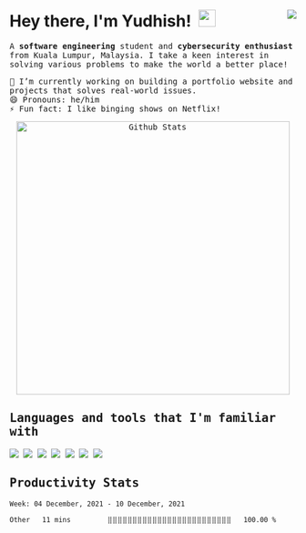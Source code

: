 <h1 align='left'>
  Hey there, I'm Yudhish!&nbsp;  <img width='30px' src="https://media.giphy.com/media/hvRJCLFzcasrR4ia7z/giphy.gif" width="30px">&nbsp; 
</a>&nbsp;&nbsp;
<a href="https://www.linkedin.com/in/yudhishmaran/"> 
  <img align='right' src="https://img.shields.io/badge/LinkedIn-0077B5?style=for-the-badge&logo=linkedin&logoColor=white" >
</a>&nbsp;&nbsp;  
</h1>

<samp>
<p align='left'>
  A <b>software engineering</b> student and <b>cybersecurity enthusiast</b> from Kuala Lumpur, Malaysia.
  I take a keen interest in solving various problems to make the world a better place!
</p>
  
  
🔭 I’m currently working on building a portfolio website and projects that solves real-world issues.</br>
😄 Pronouns: he/him</br>
⚡ Fun fact: I like binging shows on Netflix!</br>
</samp>

<p align='center'>
<img width="480px" src="https://github-readme-stats.vercel.app/api?username=yudhx&show_icons=true&theme=highcontrast&include_all_commits=true&custom_title=Yudhish's Github Stats&count_private=true" alt="Github Stats"/>
</p>

<h2>
  Languages and tools that I'm familiar with
</h2>
<img src="https://img.shields.io/badge/-python%20-%2314354C.svg?&style=for-the-badge&logo=python&logoColor=white" >
<img src="https://img.shields.io/badge/JavaScript-F7DF1E?style=for-the-badge&logo=javascript&logoColor=black" > 
<img src="https://img.shields.io/badge/html5%20-%23E34F26.svg?&style=for-the-badge&logo=html5&logoColor=white" >   
<img src="https://img.shields.io/badge/css3%20-%231572B6.svg?&style=for-the-badge&logo=css3&logoColor=white" > 
<img src="https://img.shields.io/badge/MySQL-00000F?style=for-the-badge&logo=mysql&logoColor=white" >
<!--<img src="https://img.shields.io/badge/Kotlin-0095D5?&style=for-the-badge&logo=kotlin&logoColor=white">-->
<img src="https://img.shields.io/badge/git%20-%23F05033.svg?&style=for-the-badge&logo=git&logoColor=white" >   
<img src="https://img.shields.io/badge/-VS%20Code-blue?style=for-the-badge&logo=Visual-studio-code&logoColor=white" > 
  </p>

<h2>Productivity Stats</h2>

<!--START_SECTION:waka-->
```text
Week: 04 December, 2021 - 10 December, 2021

Other   11 mins         ⣿⣿⣿⣿⣿⣿⣿⣿⣿⣿⣿⣿⣿⣿⣿⣿⣿⣿⣿⣿⣿⣿⣿⣿⣿   100.00 % 
```
<!--END_SECTION:waka-->

<!--
**Tectrix-tech/Tectrix-tech** is a ✨ _special_ ✨ repository because its `README.md` (this file) appears on your GitHub profile.

Here are some ideas to get you started:

- 🔭 I’m currently working on ...
- 🌱 I’m currently learning ...
- 👯 I’m looking to collaborate on ...
- 🤔 I’m looking for help with ...>
- 💬 Ask me about ...
- 📫 How to reach me: ...
- 😄 Pronouns: ...
- ⚡ Fun fact: ...
-->
